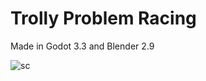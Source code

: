 # Trolly Problem Racing 

Made in Godot 3.3 and Blender 2.9

![sc](https://user-images.githubusercontent.com/89564033/144527204-7c8d7226-42cd-493d-a467-44830fddeb26.PNG)

